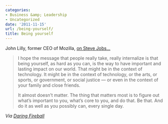 ```yaml
---
categories:
- Business &amp; Leadership
- Uncategorized
date: '2011-11-15'
url: /being-yourself/
title: Being yourself
---
```


John Lilly, former CEO of Mozilla, <a href="http://john.jubjubs.net/2011/10/09/steve-jobs/">on Steve Jobs...</a>

<blockquote>I hope the message that people really take, really internalize is that being yourself, as hard as you can, is the way to have important and lasting impact on our world. That might be in the context of technology. It might be in the context of technology, or the arts, or sports, or government, or social justice — or even in the context of your family and close friends.

It almost doesn’t matter. The thing that matters most is to figure out what’s important to you, what’s core to you, and do that. Be that. And do it as well as you possibly can, every single day.</blockquote>

<em>Via <a href="http://daringfireball.net/linked/2011/10/09/fuck-michael-dell">Daring Fireball</a></em>